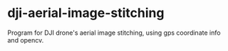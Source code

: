 # dji-aerial-image-stitching
Program for DJI drone's aerial image stitching, using gps coordinate info and opencv.
